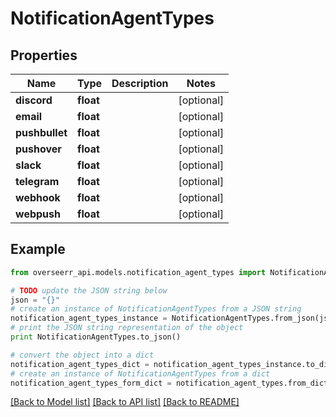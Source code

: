 # NotificationAgentTypes


## Properties
Name | Type | Description | Notes
------------ | ------------- | ------------- | -------------
**discord** | **float** |  | [optional] 
**email** | **float** |  | [optional] 
**pushbullet** | **float** |  | [optional] 
**pushover** | **float** |  | [optional] 
**slack** | **float** |  | [optional] 
**telegram** | **float** |  | [optional] 
**webhook** | **float** |  | [optional] 
**webpush** | **float** |  | [optional] 

## Example

```python
from overseerr_api.models.notification_agent_types import NotificationAgentTypes

# TODO update the JSON string below
json = "{}"
# create an instance of NotificationAgentTypes from a JSON string
notification_agent_types_instance = NotificationAgentTypes.from_json(json)
# print the JSON string representation of the object
print NotificationAgentTypes.to_json()

# convert the object into a dict
notification_agent_types_dict = notification_agent_types_instance.to_dict()
# create an instance of NotificationAgentTypes from a dict
notification_agent_types_form_dict = notification_agent_types.from_dict(notification_agent_types_dict)
```
[[Back to Model list]](../README.md#documentation-for-models) [[Back to API list]](../README.md#documentation-for-api-endpoints) [[Back to README]](../README.md)



